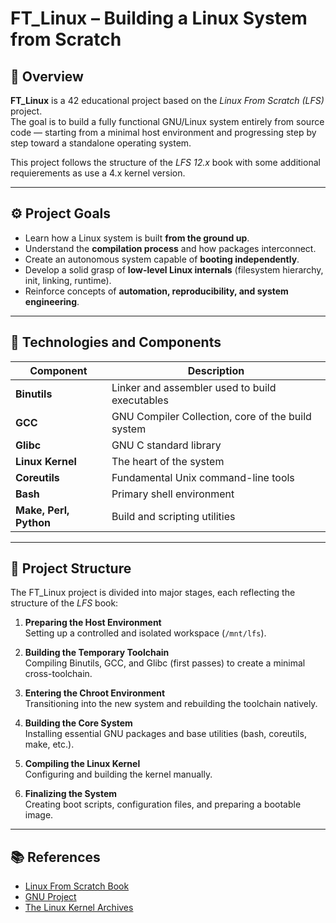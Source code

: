 # FT_Linux – Building a Linux System from Scratch

## 🧱 Overview

**FT_Linux** is a 42 educational project based on the *Linux From Scratch (LFS)* project.  
The goal is to build a fully functional GNU/Linux system entirely from source code — starting from a minimal host environment and progressing step by step toward a standalone operating system.

This project follows the structure of the *LFS 12.x* book with some additional requierements as use a 4.x kernel version.

---

## ⚙️ Project Goals

- Learn how a Linux system is built **from the ground up**.  
- Understand the **compilation process** and how packages interconnect.  
- Create an autonomous system capable of **booting independently**.  
- Develop a solid grasp of **low-level Linux internals** (filesystem hierarchy, init, linking, runtime).  
- Reinforce concepts of **automation, reproducibility, and system engineering**.

---

## 🧱 Technologies and Components

| Component | Description |
|------------|-------------|
| **Binutils** | Linker and assembler used to build executables |
| **GCC** | GNU Compiler Collection, core of the build system |
| **Glibc** | GNU C standard library |
| **Linux Kernel** | The heart of the system |
| **Coreutils** | Fundamental Unix command-line tools |
| **Bash** | Primary shell environment |
| **Make, Perl, Python** | Build and scripting utilities |

---

## 🧩 Project Structure

The FT_Linux project is divided into major stages, each reflecting the structure of the *LFS* book:

1. **Preparing the Host Environment**  
   Setting up a controlled and isolated workspace (`/mnt/lfs`).

2. **Building the Temporary Toolchain**  
   Compiling Binutils, GCC, and Glibc (first passes) to create a minimal cross-toolchain.

3. **Entering the Chroot Environment**  
   Transitioning into the new system and rebuilding the toolchain natively.

4. **Building the Core System**  
   Installing essential GNU packages and base utilities (bash, coreutils, make, etc.).

5. **Compiling the Linux Kernel**  
   Configuring and building the kernel manually.

6. **Finalizing the System**  
   Creating boot scripts, configuration files, and preparing a bootable image.

---

## 📚 References

- [Linux From Scratch Book](https://www.linuxfromscratch.org/lfs/)
- [GNU Project](https://www.gnu.org/)
- [The Linux Kernel Archives](https://www.kernel.org/)

